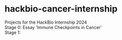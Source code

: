 # hackbio-cancer-internship
Projects for the HackBio Internship 2024  
Stage 0: Essay 'Immune Checkpoints in Cancer'  
Stage 1:
